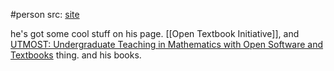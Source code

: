 #person 
src: [site](https://faculty.sfasu.edu/judsontw/) 

he's got some cool stuff on his page. [[Open Textbook Initiative]], and [UTMOST: Undergraduate Teaching in Mathematics with Open Software and Textbooks](http://utmost.aimath.org/) thing. and his books.  

